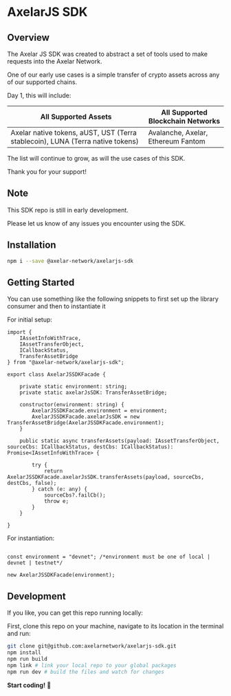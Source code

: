 # AxelarJS SDK

## Overview

The Axelar JS SDK was created to abstract a set of tools used to make requests into the Axelar Network.

One of our early use cases is a simple transfer of crypto assets across any of our supported chains.

Day 1, this will include:

| All Supported Assets  | All Supported Blockchain Networks |
| ------------- | ------------- |
| Axelar native tokens, aUST, UST (Terra stablecoin), LUNA (Terra native tokens)  | Avalanche, Axelar, Ethereum Fantom |

The list will continue to grow, as will the use cases of this SDK. 

Thank you for your support!

## Note
This SDK repo is still in early development. 

Please let us know of any issues you encounter using the SDK. 

## Installation

```bash
npm i --save @axelar-network/axelarjs-sdk
```

## Getting Started

You can use something like the following snippets to first set up the library consumer and then to instantiate it

For initial setup:
```tsx
import {
    IAssetInfoWithTrace,
    IAssetTransferObject,
    ICallbackStatus,
    TransferAssetBridge
} from "@axelar-network/axelarjs-sdk";

export class AxelarJSSDKFacade {

    private static environment: string;
    private static axelarJsSDK: TransferAssetBridge;

    constructor(environment: string) {
        AxelarJSSDKFacade.environment = environment;
        AxelarJSSDKFacade.axelarJsSDK = new TransferAssetBridge(AxelarJSSDKFacade.environment);
    }

    public static async transferAssets(payload: IAssetTransferObject, sourceCbs: ICallbackStatus, destCbs: ICallbackStatus): Promise<IAssetInfoWithTrace> {

        try {
            return AxelarJSSDKFacade.axelarJsSDK.transferAssets(payload, sourceCbs, destCbs, false);
        } catch (e: any) {
            sourceCbs?.failCb();
            throw e;
        }
    }

}
```

For instantiation:
```tsx

const environment = "devnet"; /*environment must be one of local | devnet | testnet*/

new AxelarJSSDKFacade(environment);

```

## Development

If you like, you can get this repo running locally:

First, clone this repo on your machine, navigate to its location in the terminal and run:

```bash
git clone git@github.com:axelarnetwork/axelarjs-sdk.git
npm install
npm run build
npm link # link your local repo to your global packages
npm run dev # build the files and watch for changes
```

**Start coding!** 🎉